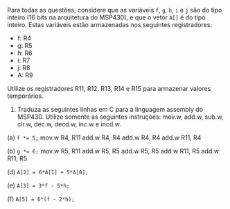Para todas as questões, considere que as variáveis `f`, `g`, `h`, `i` e `j` são do tipo inteiro (16 bits na arquitetura do MSP430), e que o vetor `A[]` é do tipo inteiro. Estas variáveis estão armazenadas nos seguintes registradores:

- f: R4
- g: R5
- h: R6
- i: R7
- j: R8
- A: R9

Utilize os registradores R11, R12, R13, R14 e R15 para armazenar valores temporários.

1. Traduza as seguintes linhas em C para a linguagem assembly do MSP430. Utilize somente as seguintes instruções: mov.w, add.w, sub.w, clr.w, dec.w, decd.w, inc.w e incd.w.

(a) `f *= 5;`
	mov.w R4, R11
	add.w R4, R4
	add.w R4, R4
	add.w R11, R4

(b) `g *= 6;`
	mov.w R5, R11
	add.w R5, R5
	add.w R5, R5
	add.w R11, R5
	add.w R11, R5

(d) `A[2] = 6*A[1] + 5*A[0];`

(e) `A[3] = 3*f - 5*h;`

(f) `A[5] = 6*(f - 2*h);`
